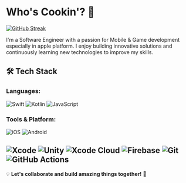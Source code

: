 
# Who's Cookin'? 👋

[![GitHub Streak](https://github-readme-streak-stats-z2xl.vercel.app?user=doantaa&theme=whatsapp-dark&hide_border=true&card_width=1000)](https://git.io/streak-stats)


I'm a Software Engineer with a passion for Mobile & Game development especially in apple platform. I enjoy building innovative solutions and continuously learning new technologies to improve my skills.

## 🛠️ Tech Stack

### Languages:
![Swift](https://img.shields.io/badge/Swift-000000?style=flat-square&logo=swift&logoColor=orange)
![Kotlin](https://img.shields.io/badge/Kotlin-000000?style=flat-square&logo=kotlin&logoColor=purple)
![JavaScript](https://img.shields.io/badge/JavaScript-000000?style=flat-square&logo=javascript&logoColor=yellow)



### Tools & Platform:
![iOS](https://img.shields.io/badge/iOS-000000?logo=ios&logoColor=white)
![Android](https://img.shields.io/badge/Android-000000?logo=android&logoColor=green)

![Xcode](https://img.shields.io/badge/Xcode-000000?style=flat-square&logo=xcode&logoColor=blue)
![Unity](https://img.shields.io/badge/Unity-000000?style=flat-square&logo=unity&logoColor=white)
![Xcode Cloud](https://img.shields.io/badge/Xcode_Cloud-000000?style=flat-square&logo=xcode&logoColor=blue)
![Firebase](https://img.shields.io/badge/Firebase-000000?style=flat-square&logo=firebase&logoColor=yellow)
![Git](https://img.shields.io/badge/Git-000000?style=flat-square&logo=git&logoColor=orange)
![GitHub Actions](https://img.shields.io/badge/Github_actions-000000?style=flat-square&logo=githubactions&logoColor=blue)
--


💡 **Let's collaborate and build amazing things together!** 🚀
